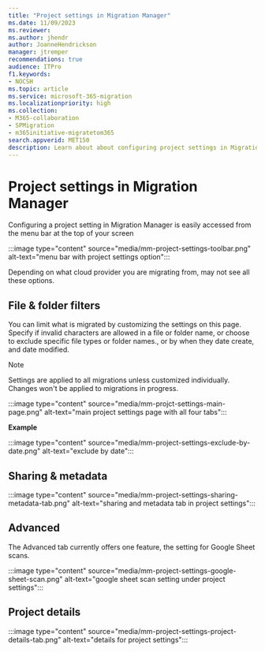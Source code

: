 ```yaml
---
title: "Project settings in Migration Manager"
ms.date: 11/09/2023
ms.reviewer: 
ms.author: jhendr
author: JoanneHendrickson
manager: jtremper
recommendations: true
audience: ITPro
f1.keywords:
- NOCSH
ms.topic: article
ms.service: microsoft-365-migration
ms.localizationpriority: high
ms.collection: 
- M365-collaboration
- SPMigration
- m365initiative-migratetom365
search.appverid: MET150
description: Learn about about configuring project settings in Migration Manager.
---
```


# Project settings in Migration Manager

Configuring a project setting in Migration Manager is easily accessed from the menu bar at the top of your screen

:::image type="content" source="media/mm-project-settings-toolbar.png" alt-text="menu bar with project settings option":::


Depending on what cloud provider you are migrating from, may not see all these options.



## File & folder filters

You can limit what is migrated by customizing the settings on this page. Specify if invalid characters are allowed in a file or folder name, or choose to exclude specific file types or folder names., or by when they date create, and date modified. 

>[!Note]
>Settings are applied to all migrations unless customized individually. Changes won't be applied to migrations in progress.


:::image type="content" source="media/mm-projct-settings-main-page.png" alt-text="main project settings page with all four tabs":::

**Example**

   :::image type="content" source="media/mm-project-settings-exclude-by-date.png" alt-text="exclude by date":::

## Sharing & metadata

:::image type="content" source="media/mm-project-settings-sharing-metadata-tab.png" alt-text="sharing and metadata tab in project settings":::

## Advanced

The Advanced tab currently offers one feature, the setting for Google Sheet scans.  

:::image type="content" source="media/mm-project-settings-google-sheet-scan.png" alt-text="google sheet scan setting under project settings":::

## Project details

:::image type="content" source="media/mm-project-settings-project-details-tab.png" alt-text="details for project settings":::